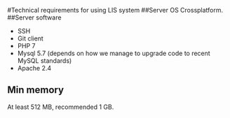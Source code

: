 #Technical requirements for using LIS system
##Server OS
Crossplatform.
##Server software  
* SSH
* Git client
* PHP 7
* Mysql 5.7 (depends on how we manage to upgrade code to recent MySQL standards) 
* Apache 2.4  

## Min memory  

At least 512 MB, recommended 1 GB.
